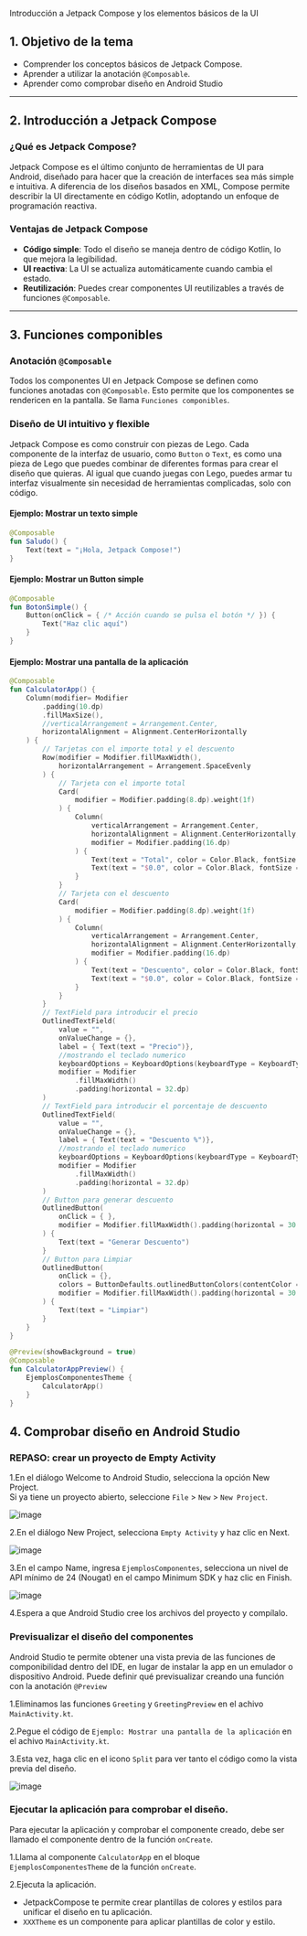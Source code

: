 Introducción a Jetpack Compose y los elementos básicos de la UI

## **1. Objetivo de la tema**
- Comprender los conceptos básicos de Jetpack Compose.
- Aprender a utilizar la anotación `@Composable`.
- Aprender como comprobar diseño en Android Studio

---

## **2. Introducción a Jetpack Compose**

### **¿Qué es Jetpack Compose?**
Jetpack Compose es el último conjunto de herramientas de UI para Android, diseñado para hacer que la creación de interfaces sea más simple e intuitiva. A diferencia de los diseños basados en XML, Compose permite describir la UI directamente en código Kotlin, adoptando un enfoque de programación reactiva.

### **Ventajas de Jetpack Compose**
- **Código simple**: Todo el diseño se maneja dentro de código Kotlin, lo que mejora la legibilidad.
- **UI reactiva**: La UI se actualiza automáticamente cuando cambia el estado.
- **Reutilización**: Puedes crear componentes UI reutilizables a través de funciones `@Composable`.

---

## **3. Funciones componibles**

### **Anotación `@Composable`**
Todos los componentes UI en Jetpack Compose se definen como funciones anotadas con `@Composable`. Esto permite que los componentes se rendericen en la pantalla.
Se llama `Funciones componibles`.

### **Diseño de UI intuitivo y flexible**
Jetpack Compose es como construir con piezas de Lego. Cada componente de la interfaz de usuario, como `Button` o `Text`, es como una pieza de Lego que puedes combinar de diferentes formas para crear el diseño que quieras. Al igual que cuando juegas con Lego, puedes armar tu interfaz visualmente sin necesidad de herramientas complicadas, solo con código.

#### **Ejemplo: Mostrar un texto simple**

```kotlin
@Composable
fun Saludo() {
    Text(text = "¡Hola, Jetpack Compose!")
}
```

#### **Ejemplo: Mostrar un Button simple**

```kotlin
@Composable
fun BotonSimple() {
    Button(onClick = { /* Acción cuando se pulsa el botón */ }) {
        Text("Haz clic aquí")
    }
}
```

#### **Ejemplo: Mostrar una pantalla de la aplicación**

```kotlin
@Composable
fun CalculatorApp() {
    Column(modifier= Modifier
        .padding(10.dp)
        .fillMaxSize(),
        //verticalArrangement = Arrangement.Center,
        horizontalAlignment = Alignment.CenterHorizontally
    ) {
        // Tarjetas con el importe total y el descuento
        Row(modifier = Modifier.fillMaxWidth(),
            horizontalArrangement = Arrangement.SpaceEvenly
        ) {
            // Tarjeta con el importe total
            Card(
                modifier = Modifier.padding(8.dp).weight(1f)
            ) {
                Column(
                    verticalArrangement = Arrangement.Center,
                    horizontalAlignment = Alignment.CenterHorizontally,
                    modifier = Modifier.padding(16.dp)
                ) {
                    Text(text = "Total", color = Color.Black, fontSize = 20.sp)
                    Text(text = "$0.0", color = Color.Black, fontSize = 20.sp)
                }
            }
            // Tarjeta con el descuento
            Card(
                modifier = Modifier.padding(8.dp).weight(1f)
            ) {
                Column(
                    verticalArrangement = Arrangement.Center,
                    horizontalAlignment = Alignment.CenterHorizontally,
                    modifier = Modifier.padding(16.dp)
                ) {
                    Text(text = "Descuento", color = Color.Black, fontSize = 20.sp)
                    Text(text = "$0.0", color = Color.Black, fontSize = 20.sp)
                }
            }
        }
        // TextField para introducir el precio
        OutlinedTextField(
            value = "",
            onValueChange = {},
            label = { Text(text = "Precio")},
            //mostrando el teclado numerico
            keyboardOptions = KeyboardOptions(keyboardType = KeyboardType.Number),
            modifier = Modifier
                .fillMaxWidth()
                .padding(horizontal = 32.dp)
        )
        // TextField para introducir el porcentaje de descuento
        OutlinedTextField(
            value = "",
            onValueChange = {},
            label = { Text(text = "Descuento %")},
            //mostrando el teclado numerico
            keyboardOptions = KeyboardOptions(keyboardType = KeyboardType.Number),
            modifier = Modifier
                .fillMaxWidth()
                .padding(horizontal = 32.dp)
        )
        // Button para generar descuento
        OutlinedButton(
            onClick = { },
            modifier = Modifier.fillMaxWidth().padding(horizontal = 30.dp)
        ) {
            Text(text = "Generar Descuento")
        }
        // Button para Limpiar
        OutlinedButton(
            onClick = {},
            colors = ButtonDefaults.outlinedButtonColors(contentColor = Color.Red),
            modifier = Modifier.fillMaxWidth().padding(horizontal = 30.dp)
        ) {
            Text(text = "Limpiar")
        }
    }
}

@Preview(showBackground = true)
@Composable
fun CalculatorAppPreview() {
    EjemplosComponentesTheme {
        CalculatorApp()
    }
}
```
## **4. Comprobar diseño en Android Studio**

### REPASO: crear un proyecto de Empty Activity

1.En el diálogo Welcome to Android Studio, selecciona la opción New Project.<br>
Si ya tiene un proyecto abierto, seleccione `File` > `New` > `New Project`.

![image](https://github.com/user-attachments/assets/4142660e-4d63-45df-900d-9ec329d6b00a)


2.En el diálogo New Project, selecciona `Empty Activity` y haz clic en Next.

![image](https://github.com/user-attachments/assets/65817ddb-f61e-47cb-a011-8e4407d56eb9)

3.En el campo Name, ingresa `EjemplosComponentes`, selecciona un nivel de API mínimo de 24 (Nougat) en el campo Minimum SDK y haz clic en Finish.

![image](https://github.com/user-attachments/assets/cb006886-da5f-4f0f-b06f-4d59d1d8772c)

4.Espera a que Android Studio cree los archivos del proyecto y compílalo.

### Previsualizar el diseño del componentes

Android Studio te permite obtener una vista previa de las funciones de componibilidad dentro del IDE, en lugar de instalar la app en un emulador o dispositivo Android.
Puede definir qué previsualizar creando una función con la anotación `@Preview`

1.Eliminamos las funciones `Greeting` y `GreetingPreview` en el achivo `MainActivity.kt`.

2.Pegue el código de `Ejemplo: Mostrar una pantalla de la aplicación` en el achivo `MainActivity.kt`.

3.Esta vez, haga clic en el icono `Split` para ver tanto el código como la vista previa del diseño.

![image](https://github.com/user-attachments/assets/f94c115f-2695-4f67-9029-4fc06ba8d8ec)

### Ejecutar la aplicación para comprobar el diseño.

Para ejecutar la aplicación y comprobar el componente creado, debe ser llamado el componente dentro de la función `onCreate`.

1.Llama al componente `CalculatorApp` en el bloque `EjemplosComponentesTheme` de la función `onCreate`.

2.Ejecuta la aplicación.

- JetpackCompose te permite crear plantillas de colores y estilos para unificar el diseño en tu aplicación.
- `XXXTheme` es un componente para aplicar plantillas de color y estilo.

